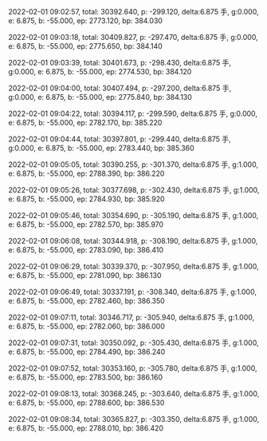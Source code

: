 2022-02-01 09:02:57, total: 30392.640, p: -299.120, delta:6.875 手, g:0.000, e: 6.875, b: -55.000, ep: 2773.120, bp: 384.030

2022-02-01 09:03:18, total: 30409.827, p: -297.470, delta:6.875 手, g:0.000, e: 6.875, b: -55.000, ep: 2775.650, bp: 384.140

2022-02-01 09:03:39, total: 30401.673, p: -298.430, delta:6.875 手, g:0.000, e: 6.875, b: -55.000, ep: 2774.530, bp: 384.120

2022-02-01 09:04:00, total: 30407.494, p: -297.200, delta:6.875 手, g:0.000, e: 6.875, b: -55.000, ep: 2775.840, bp: 384.130

2022-02-01 09:04:22, total: 30394.117, p: -299.590, delta:6.875 手, g:0.000, e: 6.875, b: -55.000, ep: 2782.170, bp: 385.220

2022-02-01 09:04:44, total: 30397.801, p: -299.440, delta:6.875 手, g:0.000, e: 6.875, b: -55.000, ep: 2783.440, bp: 385.360

2022-02-01 09:05:05, total: 30390.255, p: -301.370, delta:6.875 手, g:1.000, e: 6.875, b: -55.000, ep: 2788.390, bp: 386.220

2022-02-01 09:05:26, total: 30377.698, p: -302.430, delta:6.875 手, g:1.000, e: 6.875, b: -55.000, ep: 2784.930, bp: 385.920

2022-02-01 09:05:46, total: 30354.690, p: -305.190, delta:6.875 手, g:1.000, e: 6.875, b: -55.000, ep: 2782.570, bp: 385.970

2022-02-01 09:06:08, total: 30344.918, p: -308.190, delta:6.875 手, g:1.000, e: 6.875, b: -55.000, ep: 2783.090, bp: 386.410

2022-02-01 09:06:29, total: 30339.370, p: -307.950, delta:6.875 手, g:1.000, e: 6.875, b: -55.000, ep: 2781.090, bp: 386.130

2022-02-01 09:06:49, total: 30337.191, p: -308.340, delta:6.875 手, g:1.000, e: 6.875, b: -55.000, ep: 2782.460, bp: 386.350

2022-02-01 09:07:11, total: 30346.717, p: -305.940, delta:6.875 手, g:1.000, e: 6.875, b: -55.000, ep: 2782.060, bp: 386.000

2022-02-01 09:07:31, total: 30350.092, p: -305.430, delta:6.875 手, g:1.000, e: 6.875, b: -55.000, ep: 2784.490, bp: 386.240

2022-02-01 09:07:52, total: 30353.160, p: -305.780, delta:6.875 手, g:1.000, e: 6.875, b: -55.000, ep: 2783.500, bp: 386.160

2022-02-01 09:08:13, total: 30368.245, p: -303.640, delta:6.875 手, g:1.000, e: 6.875, b: -55.000, ep: 2788.600, bp: 386.530

2022-02-01 09:08:34, total: 30365.827, p: -303.350, delta:6.875 手, g:1.000, e: 6.875, b: -55.000, ep: 2788.010, bp: 386.420